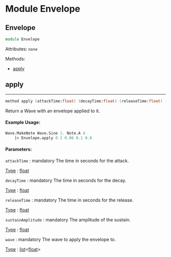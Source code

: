 # Module Envelope

## Envelope
```fsharp
module Envelope
```
Attributes:
`none`

Methods:
- [apply](#apply)

## apply
---
```fsharp
method apply (attackTime:float) (decayTime:float) (releaseTime:float) (sustainAmplitude:float) (wave: float list)
```
Return a Wave with an envelope applied to it.

#### Example Usage:
```fsharp
Wave.MakeNote Wave.Sine 1. Note.A 4
    |> Envelope.apply 0.1 0.06 0.1 0.8
```

#### Parameters:

`attackTime` : mandatory
The time in seconds for the attack.

<ins>Type</ins> : [float](https://docs.microsoft.com/en-us/dotnet/api/system.double?view=net-6.0)

`decayTime` : mandatory
The time in seconds for the decay.

<ins>Type</ins> : [float](https://docs.microsoft.com/en-us/dotnet/api/system.double?view=net-6.0)

`releaseTime` : mandatory
The time in seconds for the release.

<ins>Type</ins> : [float](https://docs.microsoft.com/en-us/dotnet/api/system.double?view=net-6.0)

`sustainAmplitude` : mandatory
The amplitude of the sustain.

<ins>Type</ins> : [float](https://docs.microsoft.com/en-us/dotnet/api/system.double?view=net-6.0)

`wave` : mandatory
The wave to apply the envelope to.

<ins>Type</ins> : [list](https://docs.microsoft.com/en-us/dotnet/api/system.collections.generic.list-1?view=net-6.0)<[float](https://docs.microsoft.com/en-us/dotnet/api/system.double?view=net-6.0)>